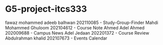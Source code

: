 # G5-project-itcs333

fawaz mohammed adeeb balhwan 202110085 - Study-Group-Finder
Mahdi Mohammed Ghuloom 202104612 - Course Note
Ahmed Adel Ahmed 202009688 - Campus News
Adel Jedaan 202201372 - Course Review
Abdulrahman khalid 202107673 - Events Calendar
